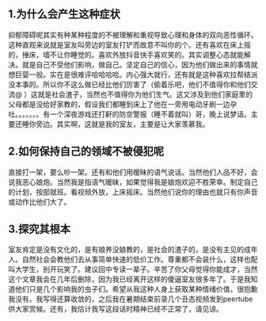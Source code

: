 ## **1.为什么会产生这种症状**

抑郁障碍呢其实有种某种程度的不被理解和重视导致心理和身体的双向恶性循环。
这种直观来说就是室友叫旁边的室友打铲而故意不叫你的个。还有喜欢在床上摇的，捶床，墙不让你睡觉的。喜欢外放抖音快手喜欢笑的。其实调整心态就能解决。就是自己不受他们影响，做自己。坚定自己的信心，因为他们做出来的事情就想巨婴一般。实在是很难评哈哈哈哈。内心强大就行，还有就是这种喜欢拉帮结派没本事的。所以你不这么做已经比他们厉害了（偷着乐吧，他们不值得你和他们交流@ ）这就是社会渣子，当然也不值得你为他们生气。这又涉及到他们家庭里的父母都是没给好家教的，假设我们都睡到床上了他在一旁用电动牙刷一边孕吐。。。。。。。有一个深夜游戏还打鼾的防空警报（睡不着就叫）哥，晚上说梦话。主要还睡你旁边。其实啊，这就是我的室友，主要是让大家羡慕我。

##  **2.如何保持自己的领域不被侵犯呢**

直接打一架，要么吵一架。还有和他们用暧昧的语气说话。当然他们人品不好，会说我恶心娘炮。当然我是指语气暧昧，如果觉得我是娘炮欢迎不胜荣幸。制定自己的计划，按部就班。看视频外放，上床摇床。当然他们说你的理由也就只有你声音或动作比他们大了。

## **3.探究其根本**

室友肯定是没有文化的，是有娘养没娘教的，是社会的渣子的，是没有主见的成年人。自然社会会教他们去从事简单快速的低价工作。尊重都不会装什么，这样也配叫大学生，别开玩笑了。建议回中专读一辈子。辛苦了你父母觉得你能成才，当然这个文章我会在几年后删除，因为我已经离开这样的傻逼室友很多年了。于是我知道他们只是几个影响我的虫子们。希望从我这种人身上获取某种情绪价值，很抱歉我没有。我写得还算收敛的，之后我在暑期结束前录几个丑态视频发到peertube供大家赏候。还有，我估计我写这段话时精神已经不正常了，请见谅。
